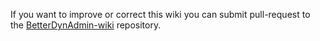 If you want to improve or correct this wiki you can submit pull-request to the [BetterDynAdmin-wiki](https://github.com/jc7447/BetterDynAdmin-wiki) repository.